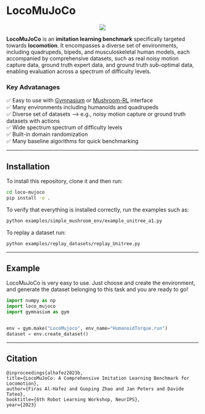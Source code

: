 # LocoMuJoCo

<p align="center">
  <img src="https://media.giphy.com/media/5N0bdxFKv8c640WMC6/giphy-downsized-large.gif" />
</p>

**LocoMuJoCo** is an **imitation learning benchmark** specifically targeted towards **locomotion**. It encompasses a diverse set of environments, including quadrupeds, bipeds, and musculoskeletal human models, each accompanied by comprehensive datasets, such as real noisy motion capture data, ground truth expert data, and ground truth sub-optimal data,
enabling evaluation across a spectrum of difficulty levels. 

### Key Advatanages 
✅ Easy to use with [Gymnasium](https://github.com/Farama-Foundation/Gymnasium) or [Mushroom-RL](https://github.com/MushroomRL/mushroom-rl) interface \
✅ Many environments including humanoids and quadrupeds \
✅ Diverse set of datasets --> e.g., noisy motion capture or ground truth datasets with actions \
✅ Wide spectrum spectrum of difficulty levels \
✅ Built-in domain randomization \
✅ Many baseline algorithms for quick benchmarking 

---

## Installation

To install this repository, clone it and then run:

```bash
cd loco-mujoco
pip install -e . 
```

To verify that everything is installed correctly, run the examples such as:

```bash
python examples/simple_mushroom_env/example_unitree_a1.py
```

To replay a dataset run:

```bash
python examples/replay_datasets/replay_Unitree.py
```


---
## Example
LocoMuJoCo is very easy to use. Just choose and create the environment, and generate the dataset belonging to this task and you are ready to go! 
```python
import numpy as np
import loco_mujoco
import gymnasium as gym


env = gym.make("LocoMujoco", env_name="HumanoidTorque.run")
dataset = env.create_dataset()
```

---
## Citation
```
@inproceedings{alhafez2023b,
title={LocoMuJoCo: A Comprehensive Imitation Learning Benchmark for Locomotion},
author={Firas Al-Hafez and Guoping Zhao and Jan Peters and Davide Tateo},
booktitle={6th Robot Learning Workshop, NeurIPS},
year={2023}
```

